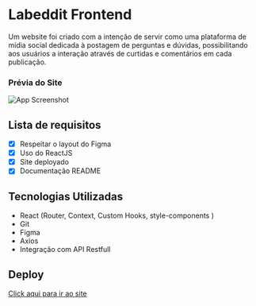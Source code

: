 # Labeddit Frontend
Um website foi criado com a intenção de servir como uma plataforma de mídia social dedicada à postagem de perguntas e dúvidas, possibilitando aos usuários a interação através de curtidas e comentários em cada publicação.

### Prévia do Site

![App Screenshot](https://via.placeholder.com/468x300?text=App+Screenshot+Here)


## Lista de requisitos

- [x]  Respeitar o layout do Figma
- [x]  Uso do ReactJS
- [x]  Site deployado
- [x]  Documentação README

## Tecnologias Utilizadas

- React (Router, Context, Custom Hooks, style-components )
- Git
- Figma
- Axios
- Integração com API Restfull

## Deploy

[Click aqui para ir ao site](https://projeto-labeeddit.surge.sh/)



